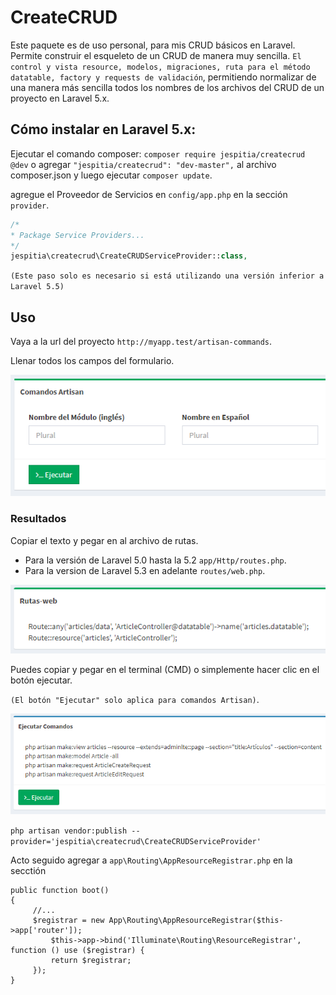 # CreateCRUD

Este paquete es de uso personal, para mis CRUD básicos en Laravel. Permite construir el esqueleto de un CRUD de manera muy sencilla. `El control y vista resource, modelos, migraciones, ruta para el método datatable, factory y requests de validación`, permitiendo normalizar de una manera más sencilla todos los nombres de los archivos del CRUD de un proyecto en Laravel 5.x.

## Cómo instalar en Laravel 5.x:
Ejecutar el comando composer: `composer require jespitia/createcrud @dev` o agregar `"jespitia/createcrud": "dev-master",` al archivo composer.json y luego ejecutar `composer update`.

agregue el Proveedor de Servicios en `config/app.php` en la sección `provider`.
```php
/*
* Package Service Providers...
*/
jespitia\createcrud\CreateCRUDServiceProvider::class,
```
`(Este paso solo es necesario si está utilizando una versión inferior a Laravel 5.5)`

## Uso
Vaya a la url del proyecto `http://myapp.test/artisan-commands`.

Llenar todos los campos del formulario.

![alt text](https://raw.githubusercontent.com/chuchoarte/createcrud/master/src/public/img/form-1.PNG)

### Resultados

Copiar el texto y pegar en al archivo de rutas. 
  * Para la versión de Laravel 5.0 hasta la 5.2 `app/Http/routes.php`.
  * Para la version de Laravel 5.3 en adelante `routes/web.php`.
  
![alt text](https://raw.githubusercontent.com/chuchoarte/createcrud/master/src/public/img/form-2.PNG)

Puedes copiar y pegar en el terminal (CMD) o simplemente hacer clic en el botón ejecutar. 

`(El botón "Ejecutar" solo aplica para comandos Artisan)`.

![alt text](https://raw.githubusercontent.com/chuchoarte/createcrud/master/src/public/img/form-3.PNG)

`php artisan vendor:publish --provider='jespitia\createcrud\CreateCRUDServiceProvider'`

Acto seguido agregar a `app\Routing\AppResourceRegistrar.php` en la secctión 
```
public function boot()
{
     //...
     $registrar = new App\Routing\AppResourceRegistrar($this->app['router']);
         $this->app->bind('Illuminate\Routing\ResourceRegistrar', function () use ($registrar) {
         return $registrar;
     });
}
````
